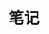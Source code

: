 ---
title: "笔记"
description: ""

cascade:
  showDate: false
  showAuthor: false
  invertPagination: false
---